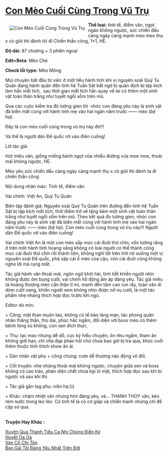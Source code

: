 <a href="https://utruyen.com/con-meo-cuoi-cung-trong-vu-tru/18955/" title="Con Mèo Cuối Cùng Trong Vũ Trụ"><h1>Con Mèo Cuối Cùng Trong Vũ Trụ</h1></a><div style="display:table"><img align="right" style="float: left; padding: 10px;" src="https://utruyen.com/images/story/200x260/con-meo-cuoi-cung-trong-vu-tru.jpg" alt="Con Mèo Cuối Cùng Trong Vũ Trụ"><b>Thể loại:</b> tinh tế, điềm văn, ngọt ngào không ngược, sức chiến đấu càng ngày càng mạnh meo meo thụ x có giỏi thì đánh tôi đi Chiến thần công, 1×1, HE.<p></p><b>Độ dài:</b> 87 chương + 3 phiên ngoại<p></p><b>Edit+Beta</b>: Mèo Chè<p></p><b>Check lỗi type:</b> Mèo Mông<p></p>Mọi chuyện bắt đầu từ viêc ở một tiểu hành tinh khi vị nguyên soái Quý Tu Quân đang hành quân đến tinh hệ Tuần Sát bất ngờ bị quân địch bị tập kích làm hắn mất tích,  sau thời gian mất tích hắn quay về lai có thêm một sinh vật toàn thân trắng như tuyết ngồi xổm trên mũ.<p></p>Qua các cuộc kiểm tra đò lường gien thì  nhóc con đáng yêu này là sinh vật đã biến mất cùng với hành tinh mẹ vào hai ngàn năm trước —— mèo (<em>bệ hạ</em>).<p></p>Đây là con mèo cuối cùng trong vũ trụ này đó!!!<p></p>Và thế là người dân Đế quốc rơi vào điên cuồng!<p></p>Lời tác giả:<p></p>Hút miêu văn, giống miếng bánh ngọt vừa nhiều đường vừa moe moe, thoải mái không ngược, HE.<p></p>Mèo yêu sức chiến đấu càng ngày càng mạnh thụ x có giỏi thì đánh ta đi chiến thần công<p></p>Nội dung nhãn mác: Tinh tế, điềm văn<p></p>Vai chính: Việt An, Quý Tu Quân<p></p>Biên tập đánh giá: Nguyên soái Quý Tu Quân trên đường đến tinh hệ Tuần Sát bị tập kích mất tích, thời điểm trở về tặng kèm một sinh vật toàn thân trắng như tuyết ngồi xổm trên mũ. Theo kết quả đo lường gien, nhóc con đáng yêu này là sinh vật đã biến mất cùng với hành tinh mẹ vào hai ngàn năm trước —— mèo (<em>bệ hạ</em>). Con mèo cuối cùng trong vũ trụ này!!! Người dân Đế quốc rơi vào điên cuồng!<p></p>Vai chính Việt An là một con mèo sắp mọc cái đuôi thứ chín, vốn tưởng rằng ở trên một hành tinh hoang vắng không có loài người có thể thành công mọc cái đuôi thứ chín rồi thành tiên, không nghĩ tới trên trời rơi xuống một vị nguyên soái Đế quốc, phá sập cái ổ mèo của cậu, còn cái đuôi cũng không nghe lời mà rụng mất.<p></p>Tác giả hành văn thoải mái, ngôn ngữ khôi hài, tình tiết khiến người nhìn không được ôm bụng cười, vai chính hỗ động ấm áp đáng yêu. Tác giả miêu tả hoàng thượng mèo cẩn thận tỉ mỉ, manh đến tâm can run rẩy, toàn văn dí dỏm cười vang, khiến người xem không nhịn được nở nụ cười, là một tác phẩm nhẹ nhàng thích hợp đọc trước khi ngủ.<p></p>Editor dò mìn:<p></p>+ Công: mặt than muộn tao, không có tế bào lãng mạn, tác phong quân nhân thẳng thắn, thù dai, phúc hắc ngầm, đối diện với boss mèo có thêm bệnh lông xù khống, con sen đích thực.<p></p>+ Thụ: tạc mao nhưng dễ dỗ, cực kỳ hiểu chuyện, ôn nhu ngầm, tham ăn không giới hạn, chỉ chà đạp pháo hôi chứ chưa bao giờ bị tra qua, khúc cuối thêm thuộc tính thích show ân ái.<p></p>+ Dàn nhân vật phụ + công chúng: cute dễ thương não động vô đối.<p></p>+ Cốt truyện: nhẹ nhàng thoải mái không ngược, chuyện giữa sen và boss không có cao trào, phản diện chết chưa kịp ló mặt, thích hợp đọc sau khi bị ngược và sau khi thi.<p></p>+ Tác giả gắn tag phụ: niên hạ:)))<p></p>+ Khác: chậm nhiệt văn nhưng hint đáng yêu, và… THANH THỦY văn, kéo rèm nước trong leo lẻo  Có tinh tế là có cơ giáp và chiến tranh nhưng chỉ đề cập sơ qua.</div><p><br><b>Truyện Hay Khác :</b></p><a href="https://utruyen.com/xuyen-qua-thanh-tieu-ca-nhi-chung-dien-ky/19715/" alt="Xuyên Qua Thành Tiểu Ca Nhi Chủng Điền Ký">Xuyên Qua Thành Tiểu Ca Nhi Chủng Điền Ký</a><br/><a href="https://dammy2019.blogspot.com/2019/11/huyet-oa-oa.html" alt="Huyết Oa Oa">Huyết Oa Oa</a><br/><a href="https://github.com/quanluxury/truyenhot/tree/master/truyenhay/9726/" alt="Vạn Cổ Chí Tôn">Vạn Cổ Chí Tôn</a><br/><a href="https://github.com/quanluxury/ngontinhhot/tree/master/truyenhay/19197/" alt="Bạn Gái Tôi Đáng Yêu Nhất Trên Đời">Bạn Gái Tôi Đáng Yêu Nhất Trên Đời</a><br/>